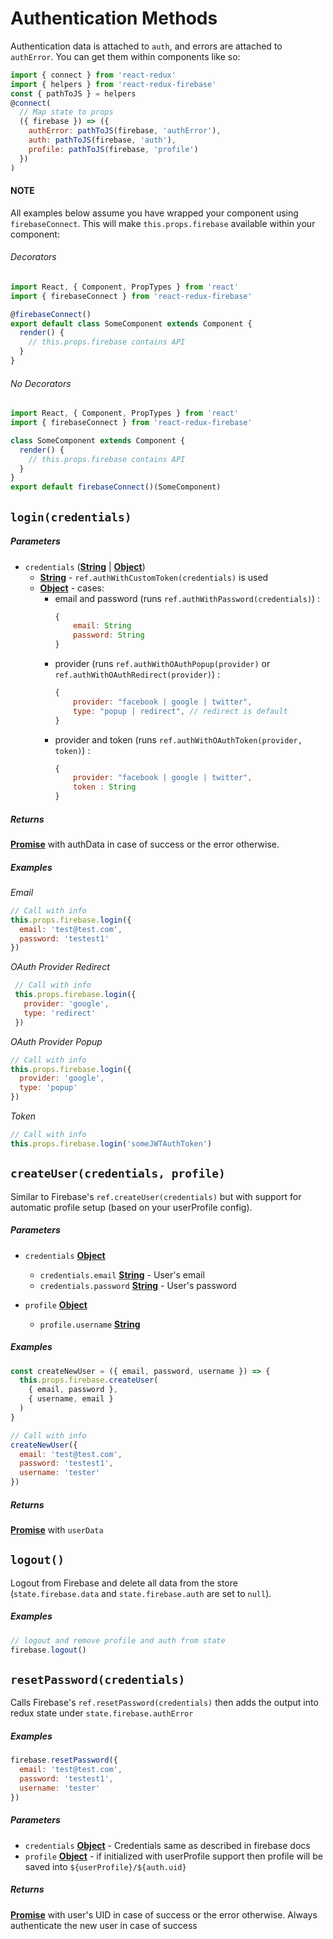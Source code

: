 # Authentication Methods

Authentication data is attached to `auth`, and errors are attached to `authError`. You can get them within components like so:

```js
import { connect } from 'react-redux'
import { helpers } from 'react-redux-firebase'
const { pathToJS } = helpers
@connect(
  // Map state to props
  ({ firebase }) => ({
    authError: pathToJS(firebase, 'authError'),
    auth: pathToJS(firebase, 'auth'),
    profile: pathToJS(firebase, 'profile')
  })
)
```

#### NOTE
All examples below assume you have wrapped your component using `firebaseConnect`. This will make `this.props.firebase` available within your component:

###### Decorators

```js
import React, { Component, PropTypes } from 'react'
import { firebaseConnect } from 'react-redux-firebase'

@firebaseConnect()
export default class SomeComponent extends Component {
  render() {
    // this.props.firebase contains API
  }
}
```

###### No Decorators

```js
import React, { Component, PropTypes } from 'react'
import { firebaseConnect } from 'react-redux-firebase'

class SomeComponent extends Component {
  render() {
    // this.props.firebase contains API
  }
}
export default firebaseConnect()(SomeComponent)
```


## `login(credentials)`

##### Parameters

  * `credentials` ([**String**]() | [**Object**]())
    * [**String**]() - `ref.authWithCustomToken(credentials)` is used
    * [**Object**]() - cases:
      * email and password (runs `ref.authWithPassword(credentials)`) :
        ```js
        {
            email: String
            password: String
        }
        ```
      * provider (runs `ref.authWithOAuthPopup(provider)` or `ref.authWithOAuthRedirect(provider)`) :
        ```js
        {
            provider: "facebook | google | twitter",
            type: "popup | redirect", // redirect is default
        }
        ```
      * provider and token (runs `ref.authWithOAuthToken(provider, token)`) :
        ```js
        {
            provider: "facebook | google | twitter",
            token : String
        }
        ```


##### Returns
[**Promise**]() with authData in case of success or the error otherwise.

##### Examples

   *Email*
```js
// Call with info
this.props.firebase.login({
  email: 'test@test.com',
  password: 'testest1'
})
```

  *OAuth Provider Redirect*
```js
 // Call with info
 this.props.firebase.login({
   provider: 'google',
   type: 'redirect'
 })
 ```

   *OAuth Provider Popup*
```js
// Call with info
this.props.firebase.login({
  provider: 'google',
  type: 'popup'
})
```

  *Token*
```js
// Call with info
this.props.firebase.login('someJWTAuthToken')
```

## `createUser(credentials, profile)`

Similar to Firebase's `ref.createUser(credentials)` but with support for automatic profile setup (based on your userProfile config).

##### Parameters

* `credentials` [**Object**]()
  * `credentials.email` [**String**]() - User's email
  * `credentials.password` [**String**]() - User's password

* `profile` [**Object**]()
  * `profile.username` [**String**]()

##### Examples
```js
const createNewUser = ({ email, password, username }) => {
  this.props.firebase.createUser(
    { email, password },
    { username, email }
  )
}

// Call with info
createNewUser({
  email: 'test@test.com',
  password: 'testest1',
  username: 'tester'
})
```

##### Returns
[**Promise**]() with `userData`

## `logout()`
Logout from Firebase and delete all data from the store (`state.firebase.data` and `state.firebase.auth` are set to `null`).

##### Examples

```js
// logout and remove profile and auth from state
firebase.logout()
```

## `resetPassword(credentials)`
Calls Firebase's `ref.resetPassword(credentials)` then adds the output into redux state under `state.firebase.authError`

##### Examples

```js
firebase.resetPassword({
  email: 'test@test.com',
  password: 'testest1',
  username: 'tester'
})
```

##### Parameters
  * `credentials` [**Object**]() - Credentials same as described in firebase docs
  * `profile` [**Object**]() - if initialized with userProfile support then profile will be saved into `${userProfile}/${auth.uid}`

##### Returns
  [**Promise**]() with user's UID in case of success or the error otherwise.
  Always authenticate the new user in case of success
